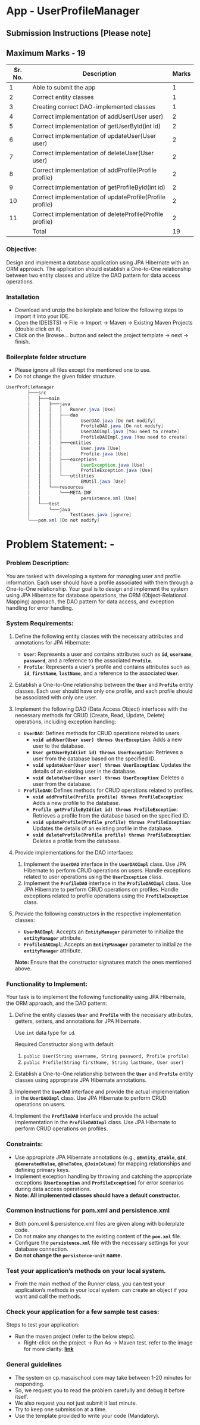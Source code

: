# **App - UserProfileManager**

## **Submission Instructions [Please note]**

## **Maximum Marks - 19**

| Sr. No. | Description | Marks |
| --- | --- | --- |
| 1 | Able to submit the app | 1 |
| 2 | Correct entity classes | 1 |
| 3 | Creating correct DAO-implemented classes | 1 |
| 4 | Correct implementation of addUser(User user) | 2 |
| 5 | Correct implementation of getUserById(int id) | 2 |
| 6 | Correct implementation of updateUser(User user) | 2 |
| 7 | Correct implementation of deleteUser(User user) | 2 |
| 8 | Correct implementation of addProfile(Profile profile) | 2 |
| 9 | Correct implementation of getProfileById(int id) | 2 |
| 10 | Correct implementation of updateProfile(Profile profile) | 2 |
| 11 | Correct implementation of deleteProfile(Profile profile) | 2 |
|  | Total | 19 |

### **Objective:**

Design and implement a database application using JPA Hibernate with an ORM approach. The application should establish a One-to-One relationship between two entity classes and utilize the DAO pattern for data access operations.

### Installation

- Download and unzip the boilerplate and follow the following steps to import it into your IDE.
- Open the IDE(STS) → File → Import → Maven → Existing Maven Projects (double click on it).
- Click on the Browse… button and select the project template → next → finish.

### Boilerplate folder structure

- Please ignore all files except the mentioned one to use.
- Do not change the given folder structure.

```java
UserProfileManager
		├───src
		│   ├───main
		│   │   ├───java
		│   │   │   │   Runner.java [Use]
		│   │   │   ├───dao
		│   │   │   │       UserDAO.java [Do not modify]
		│   │   │   │       ProfileDAO.java [Do not modify]
		│   │   │   │       UserDAOImpl.java [You need to create]
		│   │   │   │       ProfileDAOImpl.java [You need to create]
		│   │   │   ├───entities
		│   │   │   │       User.java [Use]
		│   │   │   │       Profile.java [Use]
		│   │   │   ├───exceptions
		│   │   │   │       UserException.java [Use]
		│   │   │   │       ProfileException.java [Use]
		│   │   │   └───utilities
		│   │   │           EMUtil.java [Use]
		│   │   └───resources
		│   │       └───META-INF
		│   │               persistence.xml [Use]
		│   └───test
		│       └───java
		│				TestCases.java [ignore]
		└───pom.xml [Do not modify]
```

# Problem Statement: -

### **Problem Description:**

You are tasked with developing a system for managing user and profile information. Each user should have a profile associated with them through a One-to-One relationship. Your goal is to design and implement the system using JPA Hibernate for database operations, the ORM (Object-Relational Mapping) approach, the DAO pattern for data access, and exception handling for error handling.

### **System Requirements:**

1. Define the following entity classes with the necessary attributes and annotations for JPA Hibernate:
    - **`User`**: Represents a user and contains attributes such as **`id`**, **`username`**, **`password`**, and a reference to the associated **`Profile`**.
    - **`Profile`**: Represents a user's profile and contains attributes such as **`id`**, **`firstName`**, **`lastName`**, and a reference to the associated **`User`**.
2. Establish a One-to-One relationship between the **`User`** and **`Profile`** entity classes. Each user should have only one profile, and each profile should be associated with only one user.
3. Implement the following DAO (Data Access Object) interfaces with the necessary methods for CRUD (Create, Read, Update, Delete) operations, including exception handling:
    - **`UserDAO`**: Defines methods for CRUD operations related to users.
        - **`void addUser(User user) throws UserException`**: Adds a new user to the database.
        - **`User getUserById(int id) throws UserException`**: Retrieves a user from the database based on the specified ID.
        - **`void updateUser(User user) throws UserException`**: Updates the details of an existing user in the database.
        - **`void deleteUser(User user) throws UserException`**: Deletes a user from the database.
    - **`ProfileDAO`**: Defines methods for CRUD operations related to profiles.
        - **`void addProfile(Profile profile) throws ProfileException`**: Adds a new profile to the database.
        - **`Profile getProfileById(int id) throws ProfileException`**: Retrieves a profile from the database based on the specified ID.
        - **`void updateProfile(Profile profile) throws ProfileException`**: Updates the details of an existing profile in the database.
        - **`void deleteProfile(Profile profile) throws ProfileException`**: Deletes a profile from the database.
4. Provide implementations for the DAO interfaces:
    1. Implement the **`UserDAO`** interface in the **`UserDAOImpl`** class. Use JPA Hibernate to perform CRUD operations on users. Handle exceptions related to user operations using the **`UserException`** class.
    2. Implement the **`ProfileDAO`** interface in the **`ProfileDAOImpl`** class. Use JPA Hibernate to perform CRUD operations on profiles. Handle exceptions related to profile operations using the **`ProfileException`** class.
5. Provide the following constructors in the respective implementation classes:
    - **`UserDAOImpl`**: Accepts an **`EntityManager`** parameter to initialize the **`entityManager`** attribute.
    - **`ProfileDAOImpl`**: Accepts an **`EntityManager`** parameter to initialize the **`entityManager`** attribute.
    
    **Note:** Ensure that the constructor signatures match the ones mentioned above.
    

### **Functionality to Implement:**

Your task is to implement the following functionality using JPA Hibernate, the ORM approach, and the DAO pattern:

1. Define the entity classes **`User`** and **`Profile`** with the necessary attributes, getters, setters, and annotations for JPA Hibernate.
    
    Use `int` data type for `id`.
    
    Required Constructor along with default:
    
    1. `public User(String username, String password, Profile profile)` 
    2. `public Profile(String firstName, String lastName, User user)`
2. Establish a One-to-One relationship between the **`User`** and **`Profile`** entity classes using appropriate JPA Hibernate annotations.
3. Implement the **`UserDAO`** interface and provide the actual implementation in the **`UserDAOImpl`** class. Use JPA Hibernate to perform CRUD operations on users.
4. Implement the **`ProfileDAO`** interface and provide the actual implementation in the **`ProfileDAOImpl`** class. Use JPA Hibernate to perform CRUD operations on profiles.

### **Constraints:**

- Use appropriate JPA Hibernate annotations (e.g., **`@Entity`**, **`@Table`**, **`@Id`**, **`@GeneratedValue`**, **`@OneToOne`**, **`@JoinColumn`**) for mapping relationships and defining primary keys.
- Implement exception handling by throwing and catching the appropriate exceptions (**`UserException`** and **`ProfileException`**) for error scenarios during data access operations.
- **Note: All implemented classes should have a default constructor.**

### Common instructions for pom.xml and persistence.xml

- Both pom.xml & persistence.xml files are given along with boilerplate code.
- Do not make any changes to the existing content of the **`pom.xml`** file.
- Configure the **`persistence.xml`** file with the necessary settings for your database connection.
- **Do not change the `persistence-unit` name.**

### Test your application’s methods on your local system.

- From the main method of the Runner class, you can test your application’s methods in your local system. can create an object if you want and call the methods.

### Check your application for a few sample test cases:

Steps to test your application:

- Run the maven project (refer to the below steps).
    - Right-click on the project → Run As → Maven test.
    refer to the image for more clarity: [**link**](https://drive.google.com/file/d/1jIr8BUPfdoJ-JB8oP2SBJTzJt7boUWZ5/view?usp=sharing)

### General guidelines

- The system on cp.masaischool.com may take between 1-20 minutes for responding.
- So, we request you to read the problem carefully and debug it before itself.
- We also request you not just submit it last minute.
- Try to keep one submission at a time.
- Use the template provided to write your code (Mandatory).